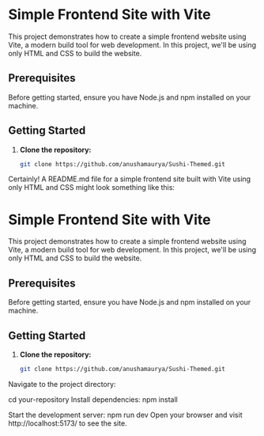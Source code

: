 # Simple Frontend Site with Vite

This project demonstrates how to create a simple frontend website using Vite, a modern build tool for web development. In this project, we'll be using only HTML and CSS to build the website.

## Prerequisites

Before getting started, ensure you have Node.js and npm installed on your machine.

## Getting Started

1. **Clone the repository:**
   ```bash
   git clone https://github.com/anushamaurya/Sushi-Themed.git


Certainly! A README.md file for a simple frontend site built with Vite using only HTML and CSS might look something like this:


# Simple Frontend Site with Vite

This project demonstrates how to create a simple frontend website using Vite, a modern build tool for web development. In this project, we'll be using only HTML and CSS to build the website.

## Prerequisites

Before getting started, ensure you have Node.js and npm installed on your machine.

## Getting Started

1. **Clone the repository:**
   ```bash
   git clone https://github.com/anushamaurya/Sushi-Themed.git
   
Navigate to the project directory:

cd your-repository
Install dependencies:
npm install

Start the development server:
npm run dev
Open your browser and visit  http://localhost:5173/ to see the site.
